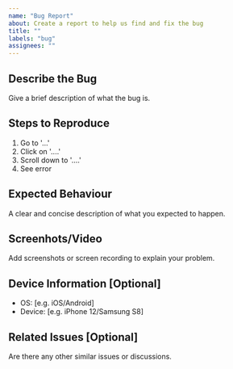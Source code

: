 ```yaml
---
name: "Bug Report"
about: Create a report to help us find and fix the bug
title: ""
labels: "bug"
assignees: ""
---
```


## Describe the Bug

Give a brief description of what the bug is.

## Steps to Reproduce

1. Go to '...'
2. Click on '....'
3. Scroll down to '....'
4. See error

## Expected Behaviour

A clear and concise description of what you expected to happen.

## Screenhots/Video

Add screenshots or screen recording to explain your problem.

## Device Information [Optional]

- OS: [e.g. iOS/Android]
- Device: [e.g. iPhone 12/Samsung S8]

## Related Issues [Optional]

Are there any other similar issues or discussions.